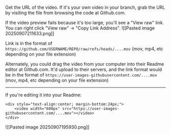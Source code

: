 Get the URL of the video. If it's your own video in your branch, grab the URL by visiting the file from browsing the code at Github.com. 

If the video preview fails because it's too large, you'll see a "View raw" link. You can right click "View raw" -> "Copy Link Address".
![[Pasted image 20250907211633.png]]

Link is in the format of `https://github.com/USERNAME/REPO/raw/refs/heads/....mov` (mov, mp4, etc depending on your file extension)

Alternately, you could drag the video from your computer into their Readme editor at Github.com. It'd upload to their servers, and the link format would be in the format of `https://user-images-githubusercontent.com/....mov`  (mov, mp4, etc depending on your file extension)

---

If you're editing it into your Readme:
```
<div style="text-align:center; margin-bottom:24px;">
	<video width="600px" src="https://user-images-githubusercontent.com/....mov"></video>
</div>
```

![[Pasted image 20250907195930.png]]